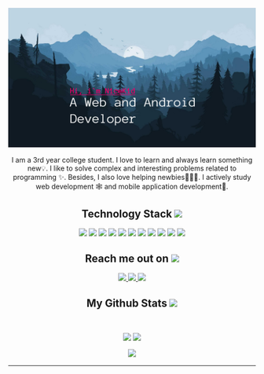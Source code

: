 <p align="center">
 
</p align="center">
<img src="https://github.com/N1ceK1d/N1ceK1d/blob/main/banner2.png" />


 <p align="center">
  I am a 3rd year college student. I love to learn and always learn something new💡. I like to solve complex and interesting problems related to programming ✨. Besides, I also love helping newbies👨🏻‍💻. I actively study web development 🕸️ and mobile application development📱.
</p>  

<h2 align="center">Technology Stack <img src="https://media0.giphy.com/media/IauL6LvGNlT3ffhcqq/source.gif" width="50"></h2>
<p align="center">
<img src="https://img.shields.io/badge/-express-black?style=flat-square&logo=express"/>
<img src="https://img.shields.io/badge/-HTML5-black?style=flat-square&logo=html5"/>
<img src="https://img.shields.io/badge/-CSS3-black?style=flat-square&logo=css3"/>
<img src="https://img.shields.io/badge/-JavaScript-black?style=flat-square&logo=javascript"/>
<img src="https://img.shields.io/badge/-Nodejs-black?style=flat-square&logo=Node.js"/>
<img src="https://img.shields.io/badge/-React-black?style=flat-square&logo=react"/>
<img src="https://img.shields.io/badge/-Vue-black?style=flat-square&logo=Vue.js"/>
<img src="https://img.shields.io/badge/-MySQL-black?style=flat-square&logo=mysql"/>
<img src="https://img.shields.io/badge/-Git-black?style=flat-square&logo=git"/>
<img src="https://img.shields.io/badge/-GitHub-black?style=flat-square&logo=github"/>
 <img src="https://img.shields.io/badge/-Php-black?style=flat-square&logo=php"/>
</p>

<h2 align="center">Reach me out on <img src="https://media0.giphy.com/media/sMb0DOgrSzvqDkD0Iz/source.gif" width="50"></h2>

<p align="center">
<a href="mailto: retr0raven666@gmail.com">
 <img src="https://img.shields.io/badge/-N1ceK1d-c14438?style=flat-square&logo=Gmail&logoColor=white&link=mailto:ritikpr307@gmail.com"/>
</a>
<a href="https://t.me/N1ceK1d">
 <img src="https://img.shields.io/badge/-N1ceK1d-blue?style=flat-square&logo=Telegram&logoColor=white&link=https://www.linkedin.com/in/ritik-rawal-698a18142/"/>
</a>
<a href="https://github.com/N1ceK1d/">
 <img src="https://img.shields.io/badge/-N1ceK1d-black?style=flat-square&logo=Github&logoColor=white&link=https://twitter.com/ritikhere307"/>
</a>
</p>

<h2 align="center">
  My Github Stats <img src="https://media.giphy.com/media/ix8dIWbEovToc/giphy.gif" width="50">
</h2>
 
<br>

<p align = "center">
  <img src = "https://github-readme-stats.vercel.app/api?username=N1ceK1d&show_icons=true&theme=nord" height="200">
  <img src = "https://github-readme-stats.vercel.app/api/top-langs/?username=N1ceK1d&theme=nord" height="200">
</p>

<p align = "center">
 <img  src="https://github-readme-streak-stats.herokuapp.com/?user=N1ceK1d&show_icons=true&locale=en&theme=nord&line_height=0" />
</p> 
<hr>
